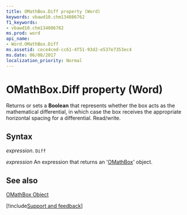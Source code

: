 ```yaml
---
title: OMathBox.Diff property (Word)
keywords: vbawd10.chm134086762
f1_keywords:
- vbawd10.chm134086762
ms.prod: word
api_name:
- Word.OMathBox.Diff
ms.assetid: cece4ced-cc61-4f51-93d2-e537e7353ec4
ms.date: 06/08/2017
localization_priority: Normal
---
```



# OMathBox.Diff property (Word)

Returns or sets a  **Boolean** that represents whether the box acts as the mathematical differential, in which case the box receives the appropriate horizontal spacing for a differential. Read/write.


## Syntax

_expression_. `Diff`

 _expression_ An expression that returns an '[OMathBox](Word.OMathBox.md)' object.


## See also


[OMathBox Object](Word.OMathBox.md)

[!include[Support and feedback](~/includes/feedback-boilerplate.md)]
